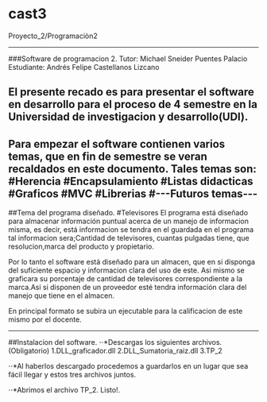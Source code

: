 # cast3
Proyecto_2/Programaciòn2


---
###Software de programacion 2.
Tutor: Michael Sneider Puentes Palacio
Estudiante: Andrés Felipe Castellanos Lizcano

El presente recado es para presentar el software en desarrollo para el proceso de 4 semestre en la Universidad de investigacion y desarrollo(UDI).
---
Para empezar el software contienen varios temas, que en fin de semestre se veran recaldados en este documento.
Tales temas son:
#Herencia
#Encapsulamiento
#Listas didacticas
#Graficos 
#MVC
#Librerias
#---Futuros temas---
---
##Tema del programa diseñado.
#Televisores
El programa está diseñado para almacenar información puntual acerca de un manejo de informacion misma, es decir, está informacion se tendra en el guardada en el programa tal informacion sera;Cantidad de televisores, cuantas pulgadas tiene, que resolucion,marca del producto y propietario.

Por lo tanto el software está diseñado para un almacen, que en si disponga del suficiente espacio y informacion clara del uso de este.
Asi mismo se graficara su porcentaje de cantidad de televisores correspondiente a la marca.Asi si disponen de un proveedor esté tendra información clara del manejo que tiene en el almacen.

En principal formato se subira un ejecutable para la calificacion de este mismo por el docente.

---
##Instalacion del software.
⋅⋅*Descargas los siguientes archivos.(Obligatorio)
1.DLL_graficador.dll
2.DLL_Sumatoria_raiz.dll
3.TP_2

⋅⋅*Al haberlos descargado procedemos a guardarlos en un lugar que sea fácil llegar y estos tres archivos juntos.

⋅⋅*Abrimos el archivo TP_2.
Listo!.

